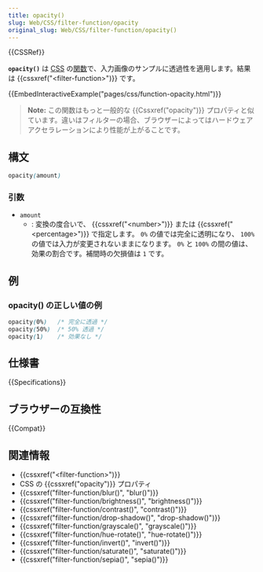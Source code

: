 ```yaml
---
title: opacity()
slug: Web/CSS/filter-function/opacity
original_slug: Web/CSS/filter-function/opacity()
---
```

{{CSSRef}}

**`opacity()`** は [CSS](/ja/docs/Web/CSS) の[関数](/ja/docs/Web/CSS/CSS_Functions)で、入力画像のサンプルに透過性を適用します。結果は {{cssxref("&lt;filter-function&gt;")}} です。

{{EmbedInteractiveExample("pages/css/function-opacity.html")}}

> **Note:** この関数はもっと一般的な {{Cssxref("opacity")}} プロパティと似ています。違いはフィルターの場合、ブラウザーによってはハードウェアアクセラレーションにより性能が上がることです。

## 構文

```css
opacity(amount)
```

### 引数

- `amount`
  - : 変換の度合いで、 {{cssxref("&lt;number&gt;")}} または {{cssxref("&lt;percentage&gt;")}} で指定します。 `0%` の値では完全に透明になり、 `100%` の値では入力が変更されないままになります。 `0%` と `100%` の間の値は、効果の割合です。補間時の欠損値は `1` です。

## 例

### opacity() の正しい値の例

```css
opacity(0%)   /* 完全に透過 */
opacity(50%)  /* 50% 透過 */
opacity(1)    /* 効果なし */
```

## 仕様書

{{Specifications}}

## ブラウザーの互換性

{{Compat}}

## 関連情報

- {{cssxref("&lt;filter-function&gt;")}}
- CSS の {{cssxref("opacity")}} プロパティ
- {{cssxref("filter-function/blur()", "blur()")}}
- {{cssxref("filter-function/brightness()", "brightness()")}}
- {{cssxref("filter-function/contrast()", "contrast()")}}
- {{cssxref("filter-function/drop-shadow()", "drop-shadow()")}}
- {{cssxref("filter-function/grayscale()", "grayscale()")}}
- {{cssxref("filter-function/hue-rotate()", "hue-rotate()")}}
- {{cssxref("filter-function/invert()", "invert()")}}
- {{cssxref("filter-function/saturate()", "saturate()")}}
- {{cssxref("filter-function/sepia()", "sepia()")}}
